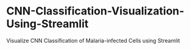 # CNN-Classification-Visualization-Using-Streamlit
Visualize CNN Classification of Malaria-infected Cells using Streamlit
